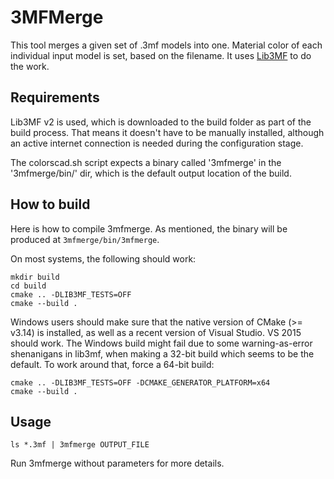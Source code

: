 3MFMerge
========

This tool merges a given set of .3mf models into one.
Material color of each individual input model is set, based on the filename.
It uses [Lib3MF](https://github.com/3MFConsortium/lib3mf) to do the work.

Requirements
------------

Lib3MF v2 is used, which is downloaded to the build folder as part of the build process.
That means it doesn't have to be manually installed,
although an active internet connection is needed during the configuration stage.

The colorscad.sh script expects a binary called '3mfmerge' in the '3mfmerge/bin/' dir,
which is the default output location of the build.

How to build
------------

Here is how to compile 3mfmerge. As mentioned, the binary will be produced at ```3mfmerge/bin/3mfmerge```.

On most systems, the following should work:
```
mkdir build
cd build
cmake .. -DLIB3MF_TESTS=OFF
cmake --build .
```
Windows users should make sure that the native version of CMake (>= v3.14) is installed,
as well as a recent version of Visual Studio. VS 2015 should work.
The Windows build might fail due to some warning-as-error shenanigans in lib3mf,
when making a 32-bit build which seems to be the default.
To work around that, force a 64-bit build:
```
cmake .. -DLIB3MF_TESTS=OFF -DCMAKE_GENERATOR_PLATFORM=x64
cmake --build .
```

Usage
-----

```ls *.3mf | 3mfmerge OUTPUT_FILE```

Run 3mfmerge without parameters for more details.

